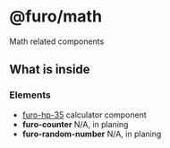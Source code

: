 # @furo/math

Math related components


## What is inside

### Elements

- [furo-hp-35](https://components.furo.pro/?t=FuroHp35)  calculator component
- **furo-counter** N/A, in planing
- **furo-random-number** N/A, in planing
